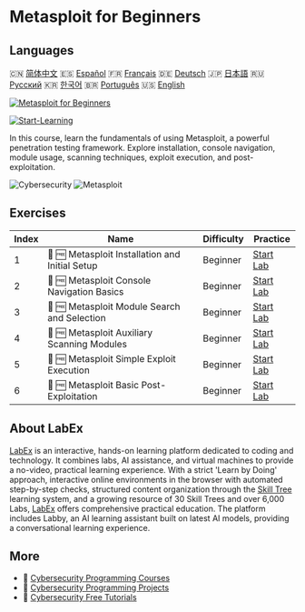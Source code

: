 # Metasploit for Beginners

## Languages

🇨🇳 [简体中文](README_zh.md) 🇪🇸 [Español](README_es.md) 🇫🇷 [Français](README_fr.md) 🇩🇪 [Deutsch](README_de.md) 🇯🇵 [日本語](README_ja.md) 🇷🇺 [Русский](README_ru.md) 🇰🇷 [한국어](README_ko.md) 🇧🇷 [Português](README_pt.md) 🇺🇸 [English](README.md) 

[![Metasploit for Beginners](https://cover-creator.labex.io/metasploit-for-beginners.png)](https://labex.io/courses/metasploit-for-beginners)

[![Start-Learning](https://img.shields.io/badge/Start-Learning-whitesmoke?style=for-the-badge)](https://labex.io/courses/metasploit-for-beginners)

In this course, learn the fundamentals of using Metasploit, a powerful penetration testing framework. Explore installation, console navigation, module usage, scanning techniques, exploit execution, and post-exploitation.

![Cybersecurity](https://img.shields.io/badge/Cybersecurity-whitesmoke?style=for-the-badge&logo=cybersecurity)
![Metasploit](https://img.shields.io/badge/Metasploit-whitesmoke?style=for-the-badge&logo=metasploit)


## Exercises

|   Index | Name                                            | Difficulty   | Practice                                                                                                                                             |
|---------|-------------------------------------------------|--------------|------------------------------------------------------------------------------------------------------------------------------------------------------|
|       1 | 🧩 🆓 Metasploit Installation and Initial Setup | Beginner     | <a target='_blank' href='https://labex.io/labs/linux-metasploit-installation-and-initial-setup-632603?course=metasploit-for-beginners'>Start Lab</a> |
|       2 | 🧩 🆓 Metasploit Console Navigation Basics      | Beginner     | <a target='_blank' href='https://labex.io/labs/linux-metasploit-console-navigation-basics-632602?course=metasploit-for-beginners'>Start Lab</a>      |
|       3 | 🧩 🆓 Metasploit Module Search and Selection    | Beginner     | <a target='_blank' href='https://labex.io/labs/linux-metasploit-module-search-and-selection-632604?course=metasploit-for-beginners'>Start Lab</a>    |
|       4 | 🧩 🆓 Metasploit Auxiliary Scanning Modules     | Beginner     | <a target='_blank' href='https://labex.io/labs/linux-metasploit-auxiliary-scanning-modules-632600?course=metasploit-for-beginners'>Start Lab</a>     |
|       5 | 🧩 🆓 Metasploit Simple Exploit Execution       | Beginner     | <a target='_blank' href='https://labex.io/labs/linux-metasploit-simple-exploit-execution-632605?course=metasploit-for-beginners'>Start Lab</a>       |
|       6 | 🧩 🆓 Metasploit Basic Post-Exploitation        | Beginner     | <a target='_blank' href='https://labex.io/labs/linux-metasploit-basic-post-exploitation-632601?course=metasploit-for-beginners'>Start Lab</a>        |

## About LabEx

[LabEx](https://labex.io) is an interactive, hands-on learning platform dedicated to coding and technology. It combines labs, AI assistance, and virtual machines to provide a no-video, practical learning experience. With a strict 'Learn by Doing' approach, interactive online environments in the browser with automated step-by-step checks, structured content organization through the [Skill Tree](https://labex.io/learn) learning system, and a growing resource of 30 Skill Trees and over 6,000 Labs, [LabEx](https://labex.io) offers comprehensive practical education. The platform includes Labby, an AI learning assistant built on latest AI models, providing a conversational learning experience.

## More

- 🔗 [Cybersecurity Programming Courses](https://github.com/labex-labs/awesome-programming-courses)
- 🔗 [Cybersecurity Programming Projects](https://github.com/labex-labs/awesome-programming-projects)
- 🔗 [Cybersecurity Free Tutorials](https://github.com/labex-labs/cybersecurity-free-tutorials)

